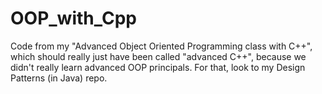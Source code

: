 OOP_with_Cpp
============

Code from my "Advanced Object Oriented Programming class with C++", which should really just have been called "advanced C++", because we didn't really learn advanced OOP principals.  For that, look to my Design Patterns (in Java) repo.